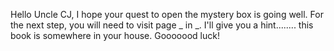 Hello Uncle CJ, I hope your quest to open the mystery box is going well.  For the next step, you will need to visit page _ in _.  I'll give you a hint........ this book is somewhere in your house.  Gooooood luck!
